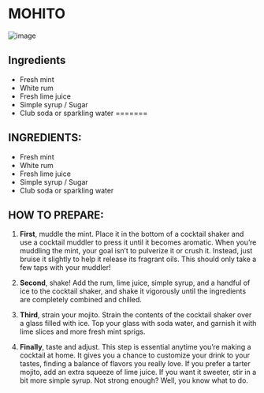 # MOHITO

![image](venus-2022/PICS/13232195-Mohito-drink.jpg)
## Ingredients
* Fresh mint
* White rum 
* Fresh lime juice
* Simple syrup / Sugar
* Club soda or sparkling water
=======
## INGREDIENTS:

- Fresh mint
- White rum 
- Fresh lime juice
- Simple syrup / Sugar
- Club soda or sparkling water

## HOW TO PREPARE:

1. **First**, muddle the mint. Place it in the bottom of a cocktail shaker and use a cocktail muddler to press it until it becomes aromatic. When you’re muddling the mint, your goal isn’t to pulverize it or crush it. Instead, just bruise it slightly to help it release its fragrant oils. This should only take a few taps with your muddler!

2. **Second**, shake! Add the rum, lime juice, simple syrup, and a handful of ice to the cocktail shaker, and shake it vigorously until the ingredients are completely combined and chilled.

3. **Third**, strain your mojito. Strain the contents of the cocktail shaker over a glass filled with ice. Top your glass with soda water, and garnish it with lime slices and more fresh mint sprigs.

4. **Finally**, taste and adjust. This step is essential anytime you’re making a cocktail at home. It gives you a chance to customize your drink to your tastes, finding a balance of flavors you really love. If you prefer a tarter mojito, add an extra squeeze of lime juice. If you want it sweeter, stir in a bit more simple syrup. Not strong enough? Well, you know what to do.
